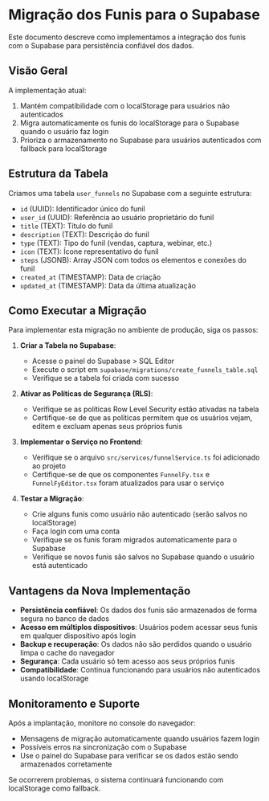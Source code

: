 # Migração dos Funis para o Supabase

Este documento descreve como implementamos a integração dos funis com o Supabase para persistência confiável dos dados.

## Visão Geral

A implementação atual:
1. Mantém compatibilidade com o localStorage para usuários não autenticados
2. Migra automaticamente os funis do localStorage para o Supabase quando o usuário faz login
3. Prioriza o armazenamento no Supabase para usuários autenticados com fallback para localStorage

## Estrutura da Tabela

Criamos uma tabela `user_funnels` no Supabase com a seguinte estrutura:

- `id` (UUID): Identificador único do funil
- `user_id` (UUID): Referência ao usuário proprietário do funil
- `title` (TEXT): Título do funil
- `description` (TEXT): Descrição do funil
- `type` (TEXT): Tipo do funil (vendas, captura, webinar, etc.)
- `icon` (TEXT): Ícone representativo do funil
- `steps` (JSONB): Array JSON com todos os elementos e conexões do funil
- `created_at` (TIMESTAMP): Data de criação
- `updated_at` (TIMESTAMP): Data da última atualização

## Como Executar a Migração

Para implementar esta migração no ambiente de produção, siga os passos:

1. **Criar a Tabela no Supabase**:
   - Acesse o painel do Supabase > SQL Editor
   - Execute o script em `supabase/migrations/create_funnels_table.sql`
   - Verifique se a tabela foi criada com sucesso

2. **Ativar as Políticas de Segurança (RLS)**:
   - Verifique se as políticas Row Level Security estão ativadas na tabela
   - Certifique-se de que as políticas permitem que os usuários vejam, editem e excluam apenas seus próprios funis

3. **Implementar o Serviço no Frontend**:
   - Verifique se o arquivo `src/services/funnelService.ts` foi adicionado ao projeto
   - Certifique-se de que os componentes `FunnelFy.tsx` e `FunnelFyEditor.tsx` foram atualizados para usar o serviço

4. **Testar a Migração**:
   - Crie alguns funis como usuário não autenticado (serão salvos no localStorage)
   - Faça login com uma conta
   - Verifique se os funis foram migrados automaticamente para o Supabase
   - Verifique se novos funis são salvos no Supabase quando o usuário está autenticado

## Vantagens da Nova Implementação

- **Persistência confiável**: Os dados dos funis são armazenados de forma segura no banco de dados
- **Acesso em múltiplos dispositivos**: Usuários podem acessar seus funis em qualquer dispositivo após login
- **Backup e recuperação**: Os dados não são perdidos quando o usuário limpa o cache do navegador
- **Segurança**: Cada usuário só tem acesso aos seus próprios funis
- **Compatibilidade**: Continua funcionando para usuários não autenticados usando localStorage

## Monitoramento e Suporte

Após a implantação, monitore no console do navegador:
- Mensagens de migração automaticamente quando usuários fazem login
- Possíveis erros na sincronização com o Supabase
- Use o painel do Supabase para verificar se os dados estão sendo armazenados corretamente

Se ocorrerem problemas, o sistema continuará funcionando com localStorage como fallback. 